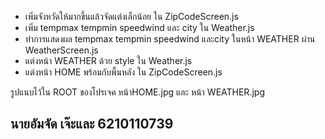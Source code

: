 <ul>
  <li>เพิ่มจังหวัดให้มากขึ้นแล้วจัดแต่งเล็กน้อย ใน ZipCodeScreen.js</li>
  <li>เพิ่ม tempmax tempmin speedwind และ city ใน Weather.js</li>
  <li>ทำการแสดงผล tempmax tempmin speedwind และcity ในหน้า WEATHER ผ่าน WeatherScreen.js</li>
  <li>แต่งหน้า WEATHER ด้วย style ใน Weather.js</li>
  <li>แต่งหน้า HOME พร้อมกับพื้นหลัง ใน ZipCodeScreen.js</li>
</ul>

รูปแนบไว้ใน ROOT ของโปรเจค หน้าHOME.jpg และ หน้า WEATHER.jpg
## นายอัมจัด เจ๊ะและ 6210110739